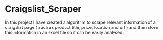# Craigslist_Scraper
In this project I have created a algorithm to scrape relevant information of a craigslist page ( such as product title, price, location and url ) and then store this information in an excel file so it can be easily analysed.
